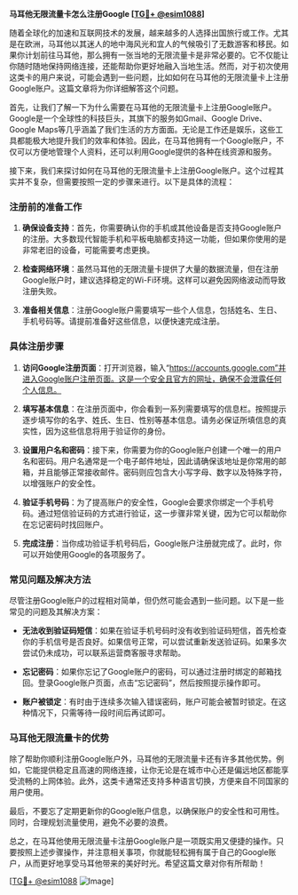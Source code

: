 **马耳他无限流量卡怎么注册Google [[TG💪+ @esim1088](https://t.me/s/esim1088)]**

随着全球化的加速和互联网技术的发展，越来越多的人选择出国旅行或工作。尤其是在欧洲，马耳他以其迷人的地中海风光和宜人的气候吸引了无数游客和移民。如果你计划前往马耳他，那么拥有一张当地的无限流量卡是非常必要的。它不仅能让你随时随地保持网络连接，还能帮助你更好地融入当地生活。然而，对于初次使用这类卡的用户来说，可能会遇到一些问题，比如如何在马耳他的无限流量卡上注册Google账户。这篇文章将为你详细解答这个问题。

首先，让我们了解一下为什么需要在马耳他的无限流量卡上注册Google账户。Google是一个全球性的科技巨头，其旗下的服务如Gmail、Google Drive、Google Maps等几乎涵盖了我们生活的方方面面。无论是工作还是娱乐，这些工具都能极大地提升我们的效率和体验。因此，在马耳他拥有一个Google账户，不仅可以方便地管理个人资料，还可以利用Google提供的各种在线资源和服务。

接下来，我们来探讨如何在马耳他的无限流量卡上注册Google账户。这个过程其实并不复杂，但需要按照一定的步骤来进行。以下是具体的流程：

### 注册前的准备工作

1. **确保设备支持**：首先，你需要确认你的手机或其他设备是否支持Google账户的注册。大多数现代智能手机和平板电脑都支持这一功能，但如果你使用的是非常老旧的设备，可能需要考虑更换。

2. **检查网络环境**：虽然马耳他的无限流量卡提供了大量的数据流量，但在注册Google账户时，建议选择稳定的Wi-Fi环境。这样可以避免因网络波动而导致注册失败。

3. **准备相关信息**：注册Google账户需要填写一些个人信息，包括姓名、生日、手机号码等。请提前准备好这些信息，以便快速完成注册。

### 具体注册步骤

1. **访问Google注册页面**：打开浏览器，输入“https://accounts.google.com”并进入Google账户注册页面。这是一个安全且官方的网址，确保不会泄露任何个人信息。

2. **填写基本信息**：在注册页面中，你会看到一系列需要填写的信息栏。按照提示逐步填写你的名字、姓氏、生日、性别等基本信息。请务必保证所填信息的真实性，因为这些信息将用于验证你的身份。

3. **设置用户名和密码**：接下来，你需要为你的Google账户创建一个唯一的用户名和密码。用户名通常是一个电子邮件地址，因此请确保该地址是你常用的邮箱，并且能够正常接收邮件。密码则应包含大小写字母、数字以及特殊字符，以增强账户的安全性。

4. **验证手机号码**：为了提高账户的安全性，Google会要求你绑定一个手机号码。通过短信验证码的方式进行验证，这一步骤非常关键，因为它可以帮助你在忘记密码时找回账户。

5. **完成注册**：当你成功验证手机号码后，Google账户注册就完成了。此时，你可以开始使用Google的各项服务了。

### 常见问题及解决方法

尽管注册Google账户的过程相对简单，但仍然可能会遇到一些问题。以下是一些常见的问题及其解决方案：

- **无法收到验证码短信**：如果在验证手机号码时没有收到验证码短信，首先检查你的手机信号是否良好。如果信号正常，可以尝试重新发送验证码。如果多次尝试仍未成功，可以联系运营商客服寻求帮助。

- **忘记密码**：如果你忘记了Google账户的密码，可以通过注册时绑定的邮箱找回。登录Google账户页面，点击“忘记密码”，然后按照提示操作即可。

- **账户被锁定**：有时由于连续多次输入错误密码，账户可能会被暂时锁定。在这种情况下，只需等待一段时间后再试即可。

### 马耳他无限流量卡的优势

除了帮助你顺利注册Google账户外，马耳他的无限流量卡还有许多其他优势。例如，它能提供稳定且高速的网络连接，让你无论是在城市中心还是偏远地区都能享受流畅的上网体验。此外，这类卡通常还支持多种语言切换，方便来自不同国家的用户使用。

最后，不要忘了定期更新你的Google账户信息，以确保账户的安全性和可用性。同时，合理规划流量使用，避免不必要的浪费。

总之，在马耳他使用无限流量卡注册Google账户是一项既实用又便捷的操作。只要按照上述步骤操作，并注意相关事项，你就能轻松拥有属于自己的Google账户，从而更好地享受马耳他带来的美好时光。希望这篇文章对你有所帮助！

[[TG💪+ @esim1088](https://t.me/s/esim1088) ![Image](https://i.postimg.cc/4NQfJmqS/Snipaste-2025-05-13-00-14-12.png)]